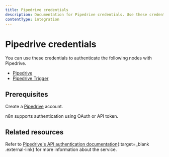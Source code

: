 ```yaml
---
title: Pipedrive credentials
description: Documentation for Pipedrive credentials. Use these credentials to authenticate Pipedrive in n8n, a workflow automation platform.
contentType: integration
---
```


# Pipedrive credentials

You can use these credentials to authenticate the following nodes with Pipedrive.

- [Pipedrive](/integrations/builtin/app-nodes/n8n-nodes-base.pipedrive/)
- [Pipedrive Trigger](/integrations/builtin/trigger-nodes/n8n-nodes-base.pipedrivetrigger/)

## Prerequisites

Create a [Pipedrive](https://pipedrive.com/) account.

n8n supports authentication using OAuth or API token.

## Related resources

Refer to [Pipedrive's API authentication documentation](https://pipedrive.readme.io/docs/core-api-concepts-authentication){:target=_blank .external-link} for more information about the service.

